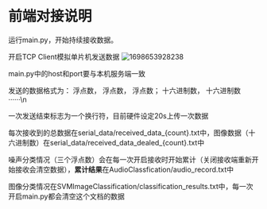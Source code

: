 # 前端对接说明

运行main.py，开始持续接收数据。

开启TCP Client模拟单片机发送数据
![1698653928238](../前端对接说明/1698653928238.png)

main.py中的host和port要与本机服务端一致

发送的数据格式为：
浮点数， 浮点数， 浮点数； 十六进制数， 十六进制数······\n

一次发送结束标志为一个换行符，目前硬件设定20s上传一次数据

每次接收到的总数据在serial_data/received_data_{count}.txt中，图像数据（十六进制数）在serial_data/received_data_dealed_{count}.txt中

噪声分类情况（三个浮点数）会在每一次开启接收时开始累计（关闭接收端重新开始接收会清空数据），**累计结果**在AudioClassfication/audio_record.txt中

图像分类情况在SVMImageClassification/classification_results.txt中，每一次开启main.py都会清空这个文档的数据